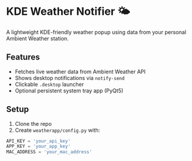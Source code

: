 # KDE Weather Notifier 🌤

A lightweight KDE-friendly weather popup using data from your personal Ambient Weather station.

## Features

- Fetches live weather data from Ambient Weather API
- Shows desktop notifications via `notify-send`
- Clickable `.desktop` launcher
- Optional persistent system tray app (PyQt5)

## Setup

1. Clone the repo
2. Create `weatherapp/config.py` with:

```python
API_KEY = 'your_api_key'
APP_KEY = 'your_app_key'
MAC_ADDRESS = 'your_mac_address'